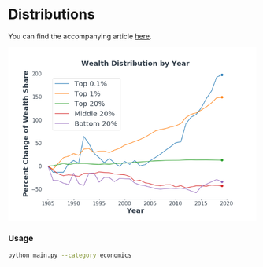 # Distributions

You can find the accompanying article [here](https://medium.com/@jordanott/distributions-of-wealth-d469c6bb446b).

![](Figures/wealth.png)


### Usage

```bash
python main.py --category economics
```
